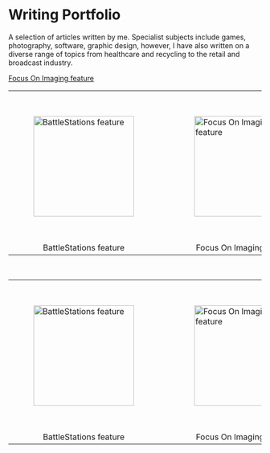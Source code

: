 # Writing Portfolio

A selection of articles written by me. Specialist subjects include games, photography, software, graphic design, however, I have also written on a diverse range of topics from healthcare and recycling to the retail and broadcast industry.


[Focus On Imaging feature](https://github.com/JonLysons/Writing_Portfolio/blob/main/FocusOnImaging%202.pdf)


<div align="center">
    <table>
    <tr>    
        <td style="padding:50px"><a href="https://github.com/JonLysons/Writing_Portfolio/blob/main/BattleStations.pdf">
        <img src="https://user-images.githubusercontent.com/117950069/214640384-49078250-d02e-4395-830f-da792d25291a.jpg" alt="BattleStations feature"
        width="200" align="center"/>
            </a></td>
        <td>&nbsp; &nbsp;</td>
        <td style="padding:50px"><a href="https://github.com/JonLysons/Writing_Portfolio/blob/main/FocusOnImaging%202.pdf">
        <img src="https://user-images.githubusercontent.com/117950069/214640384-49078250-d02e-4395-830f-da792d25291a.jpg" alt="Focus On Imaging feature"
        width="200" align="center"/>
            </a> </td>
        <td>&nbsp; &nbsp;</td>
        <td style="padding:50px"><a href="https://github.com/JonLysons/Writing_Portfolio/blob/main/BattleStations_Feature.pdf">
        <img src="https://user-images.githubusercontent.com/117950069/214640384-49078250-d02e-4395-830f-da792d25291a.jpg" alt="Focus On Imaging feature"
        width="200" align="center"/>
            </a> </td>
    </tr>
    <tr>
        <td align="center">BattleStations feature</td>
        <td>&nbsp;</td>
        <td align="center">Focus On Imaging feature</td>
        <td>&nbsp;</td>
        <td align="center">Focus On Imaging feature</td>
    </tr> 
    </table> <br/>
    <table>
    <tr>    
        <td style="padding:50px"><a href="https://github.com/JonLysons/Writing_Portfolio/blob/main/BattleStations.pdf">
        <img src="https://user-images.githubusercontent.com/117950069/214640384-49078250-d02e-4395-830f-da792d25291a.jpg" alt="BattleStations feature"
        width="200" align="center"/>
            </a></td>
        <td>&nbsp; &nbsp;</td>
        <td style="padding:50px"><a href="https://github.com/JonLysons/Writing_Portfolio/blob/main/FocusOnImaging%202.pdf">
        <img src="https://user-images.githubusercontent.com/117950069/214640384-49078250-d02e-4395-830f-da792d25291a.jpg" alt="Focus On Imaging feature"
        width="200" align="center"/>
            </a> </td>
        <td>&nbsp; &nbsp;</td>
        <td style="padding:50px"><a href="https://github.com/JonLysons/Writing_Portfolio/blob/main/FocusOnImaging%202.pdf">
        <img src="https://user-images.githubusercontent.com/117950069/214640384-49078250-d02e-4395-830f-da792d25291a.jpg" alt="Focus On Imaging feature"
        width="200" align="center"/>
            </a> </td>
    </tr>
    <tr>
        <td align="center">BattleStations feature</td>
        <td>&nbsp;</td>
        <td align="center">Focus On Imaging feature</td>
        <td>&nbsp;</td>
        <td align="center">Focus On Imaging feature</td>
    </tr> 
    </table> <br/>
</div>


